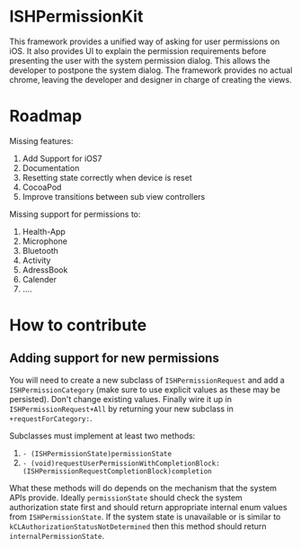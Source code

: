 # ISHPermissionKit

This framework provides a unified way of asking for user permissions on iOS. It also provides UI to explain the permission requirements before presenting the user with the system permission dialog. This allows the developer to postpone the system dialog. The framework provides no actual chrome, leaving the developer and designer in charge of creating the views. 


# Roadmap

Missing features:

1. Add Support for iOS7 
2. Documentation
3. Resetting state correctly when device is reset
4. CocoaPod
5. Improve transitions between sub view controllers


Missing support for permissions to:

1. Health-App
2. Microphone
3. Bluetooth
4. Activity
5. AdressBook
6. Calender
7. ....

# How to contribute

## Adding support for new permissions

You will need to create a new subclass of `ISHPermissionRequest` and add a `ISHPermissionCategory` (make sure to use explicit values as these may be persisted). Don't change existing values. Finally wire it up in `ISHPermissionRequest+All` by returning your new subclass in `+requestForCategory:`.

Subclasses must implement at least two methods:

1. `- (ISHPermissionState)permissionState` 
2. `- (void)requestUserPermissionWithCompletionBlock:(ISHPermissionRequestCompletionBlock)completion`

What these methods will do depends on the mechanism that the system APIs provide. Ideally `permissionState` should check the system authorization state first and should return appropriate internal enum values from `ISHPermissionState`. If the system state is unavailable or is similar to `kCLAuthorizationStatusNotDetermined` then this method should return `internalPermissionState`.
